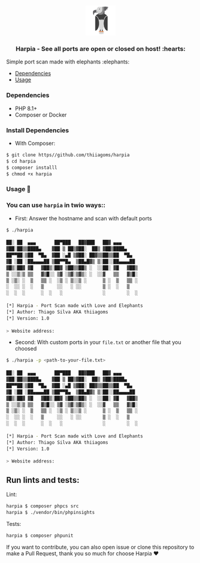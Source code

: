 <p align="center">
  <a href="https://github.com/thiiagoms/harpia">
    <img src="assets/harpia.png" alt="Logo" width="80" height="80">
  </a>
     <h3 align="center">Harpia - See all ports are open or closed on host! :hearts:</h3>
</p>

Simple port scan made with elephants :elephants:

- [Dependencies](#Dependencies)
- [Usage](#Usage)

### Dependencies
* PHP 8.1+
* Composer or Docker


### Install Dependencies

- With Composer:

```bash
$ git clone https//github.com/thiiagoms/harpia
$ cd harpia
$ composer installl
$ chmod +x harpia
```
### Usage :hammer:

### You can use `harpia` in twio ways:: 

* First: Answer the hostname and scan with default ports
```bash
$ ./harpia

██░ ██  ▄▄▄       ██▀███   ██▓███   ██▓ ▄▄▄      
▓██░██▒▒████▄    ▓██ ▒ ██▒▓██░  ██▒ ▓██▒████▄    
██▀▀██░▒██  ▀█▄  ▓██ ░▄█ ▒▓██░ ██▓▒▒██▒▒██  ▀█▄  
▓█ ░██ ░██▄▄▄▄██ ▒██▀▀█▄  ▒██▄█▓▒ ▒░██░░██▄▄▄▄██ 
▓█▒░██▓ ▓█   ▓██▒░██▓ ▒██▒▒██▒ ░  ░░██░ ▓█   ▓██▒
▒ ░░▒░▒ ▒▒   ▓▒█░░ ▒▓ ░▒▓░▒▓▒░ ░  ░░▓   ▒▒   ▓▒█░
▒ ░▒░ ░  ▒   ▒▒ ░  ░▒ ░ ▒░░▒ ░      ▒ ░  ▒   ▒▒ ░
░  ░░ ░  ░   ▒     ░░   ░ ░░        ▒ ░  ░   ▒   
░  ░  ░      ░  ░   ░               ░        ░  ░

[*] Harpia - Port Scan made with Love and Elephants
[*] Author: Thiago Silva AKA thiiagoms
[*] Version: 1.0

> Website address: 
```

* Second: With custom ports in your `file.txt` or another file that you choosed
```bash
$ ./harpia -p <path-to-your-file.txt>

██░ ██  ▄▄▄       ██▀███   ██▓███   ██▓ ▄▄▄      
▓██░██▒▒████▄    ▓██ ▒ ██▒▓██░  ██▒ ▓██▒████▄    
██▀▀██░▒██  ▀█▄  ▓██ ░▄█ ▒▓██░ ██▓▒▒██▒▒██  ▀█▄  
▓█ ░██ ░██▄▄▄▄██ ▒██▀▀█▄  ▒██▄█▓▒ ▒░██░░██▄▄▄▄██ 
▓█▒░██▓ ▓█   ▓██▒░██▓ ▒██▒▒██▒ ░  ░░██░ ▓█   ▓██▒
▒ ░░▒░▒ ▒▒   ▓▒█░░ ▒▓ ░▒▓░▒▓▒░ ░  ░░▓   ▒▒   ▓▒█░
▒ ░▒░ ░  ▒   ▒▒ ░  ░▒ ░ ▒░░▒ ░      ▒ ░  ▒   ▒▒ ░
░  ░░ ░  ░   ▒     ░░   ░ ░░        ▒ ░  ░   ▒   
░  ░  ░      ░  ░   ░               ░        ░  ░

[*] Harpia - Port Scan made with Love and Elephants
[*] Author: Thiago Silva AKA thiiagoms
[*] Version: 1.0

> Website address: 
```

## Run lints and tests:

Lint: 

```bash
harpia $ composer phpcs src
harpia $ ./vendor/bin/phpinsights
```

Tests:
```bash
harpia $ composer phpunit
```

If you want to contribute, you can also open issue or clone this repository to make a Pull Request, thank you so much for choose Harpia :hearts:
